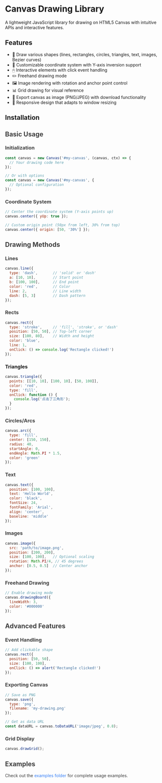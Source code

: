 # Canvas Drawing Library
A lightweight JavaScript library for drawing on HTML5 Canvas with intuitive APIs and interactive features.

## Features
+ 🎨 Draw various shapes (lines, rectangles, circles, triangles, text, images, Bezier curves)
+ 📏 Customizable coordinate system with Y-axis inversion support
+ 🖱 Interactive elements with click event handling
+ ✏️ Freehand drawing mode
+ 🖼 Image rendering with rotation and anchor point control
+ 📊 Grid drawing for visual reference
+ 💾 Export canvas as image (PNG/JPEG) with download functionality
+ 🔄 Responsive design that adapts to window resizing

## Installation


## <font style="color:rgb(64, 64, 64);">Basic Usage</font>
### <font style="color:rgb(64, 64, 64);">Initialization</font>
```javascript
const canvas = new Canvas('#my-canvas', (canvas, ctx) => {
  // Your drawing code here
});

// Or with options
const canvas = new Canvas('#my-canvas', {
  // Optional configuration
});
```

### <font style="color:rgb(64, 64, 64);">Coordinate System</font>
```javascript
// Center the coordinate system (Y-axis points up)
canvas.center({ yUp: true });

// Custom origin point (50px from left, 30% from top)
canvas.center({ origin: [50, '30%'] });
```

## <font style="color:rgb(64, 64, 64);">Drawing Methods</font>
### <font style="color:rgb(64, 64, 64);">Lines</font>
```javascript
canvas.line({
  type: 'dash',       // 'solid' or 'dash'
  a: [10, 10],        // Start point
  b: [100, 100],      // End point
  color: 'red',       // Color
  line: 2,            // Line width
  dash: [5, 3]        // Dash pattern
});
```

### <font style="color:rgb(64, 64, 64);">Rects</font>
```javascript
canvas.rect({
  type: 'stroke',     // 'fill', 'stroke', or 'dash'
  position: [50, 50], // Top-left corner
  size: [100, 80],    // Width and height
  color: 'blue',
  line: 1,
  onClick: () => console.log('Rectangle clicked!')
});
```

### Triangles
```javascript
canvas.triangle({
  points: [[10, 10], [100, 10], [50, 100]],
  color: 'red',
  type: 'fill',
  onClick: function () {
    console.log('点击了三角形');
  }
});
```

### <font style="color:rgb(64, 64, 64);">Circles/Arcs</font><font style="color:rgb(73, 73, 73);background-color:rgb(250, 250, 250);"></font>
```javascript
canvas.arc({
  type: 'fill',
  center: [150, 150],
  radius: 40,
  startAngle: 0,
  endAngle: Math.PI * 1.5,
  color: 'green'
});
```

### <font style="color:rgb(64, 64, 64);">Text</font>
```javascript
canvas.text({
  position: [100, 100],
  text: 'Hello World',
  color: 'black',
  fontSize: 24,
  fontFamily: 'Arial',
  align: 'center',
  baseline: 'middle'
});
```

### <font style="color:rgb(64, 64, 64);">Images</font>
```javascript
canvas.image({
  src: 'path/to/image.png',
  position: [200, 200],
  size: [100, 100],   // Optional scaling
  rotation: Math.PI/4, // 45 degrees
  anchor: [0.5, 0.5]  // Center anchor
});
```

### <font style="color:rgb(64, 64, 64);">Freehand Drawing</font><font style="color:rgb(73, 73, 73);background-color:rgb(250, 250, 250);"></font>
```javascript
// Enable drawing mode
canvas.drawingBoard({
  lineWidth: 3,
  color: '#000000'
});
```

## <font style="color:rgb(64, 64, 64);">Advanced Features</font>
### <font style="color:rgb(64, 64, 64);">Event Handling</font><font style="color:rgb(73, 73, 73);background-color:rgb(250, 250, 250);"></font>
```javascript
// Add clickable shape
canvas.rect({
  position: [50, 50],
  size: [100, 100],
  onClick: () => alert('Rectangle clicked!')
});
```

### <font style="color:rgb(64, 64, 64);">Exporting Canvas</font>
```javascript
// Save as PNG
canvas.save({
  type: 'png',
  filename: 'my-drawing.png'
});

// Get as data URL
const dataURL = canvas.toDataURL('image/jpeg', 0.8);
```

### <font style="color:rgb(64, 64, 64);">Grid Display</font>
```javascript
canvas.drawGrid();
```

## <font style="color:rgb(64, 64, 64);">Examples</font>
<font style="color:rgb(64, 64, 64);">Check out the </font><font style="color:rgb(59, 130, 246);">examples folder</font><font style="color:rgb(64, 64, 64);"> for complete usage examples.</font><font style="color:rgb(73, 73, 73);background-color:rgb(250, 250, 250);">  
  
</font>

<font style="color:rgb(73, 73, 73);background-color:rgb(250, 250, 250);"></font>





